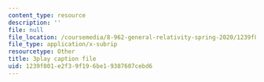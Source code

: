```yaml
---
content_type: resource
description: ''
file: null
file_location: /coursemedia/8-962-general-relativity-spring-2020/1239f801e2f39f196be19387607cebd6_pUqA_iHLBWQ.srt
file_type: application/x-subrip
resourcetype: Other
title: 3play caption file
uid: 1239f801-e2f3-9f19-6be1-9387607cebd6
---
```


